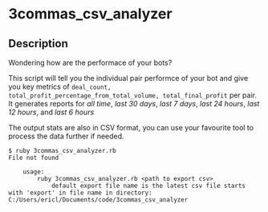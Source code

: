 # 3commas_csv_analyzer

## Description

Wondering how are the performace of your bots? 

This script will tell you the individual pair performce of your bot and give you key metrics of `deal_count, total_profit_percentage_from_total_volume, total_final_profit` per pair. It generates reports for *all time*, *last 30 days*, *last 7 days*, *last 24 hours*, *last 12 hours*, and *last 6 hours* 

The output stats are also in CSV format, you can use your favourite tool to process the data further if needed.


```
$ ruby 3commas_csv_analyzer.rb
File not found

    usage:
        ruby 3commas_csv_analyzer.rb <path to export csv>
            default export file name is the latest csv file starts with 'export' in file name in directory: C:/Users/ericl/Documents/code/3commas_csv_analyzer

```

